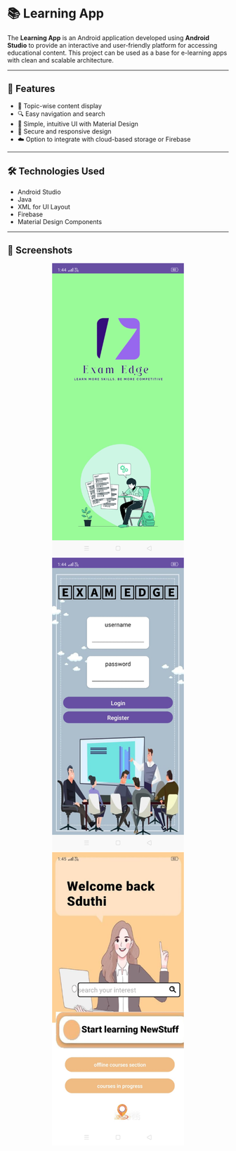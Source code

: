 # 📚 Learning App

The **Learning App** is an Android application developed using **Android Studio** to provide an interactive and user-friendly platform for accessing educational content. This project can be used as a base for e-learning apps with clean and scalable architecture.

---

## 🚀 Features

- 📖 Topic-wise content display  
- 🔍 Easy navigation and search  
- 🎨 Simple, intuitive UI with Material Design  
- 🔐 Secure and responsive design  
- ☁️ Option to integrate with cloud-based storage or Firebase

---

## 🛠️ Technologies Used

- Android Studio
- Java 
- XML for UI Layout
- Firebase
- Material Design Components

---

## 📸 Screenshots

<p align="center">
  <img src="image1.jpg" width="300" />
  <br>
  <img src="image2.jpg" width="300" />
  <br>
  <img src="image3.jpg" width="300" />
</p>






